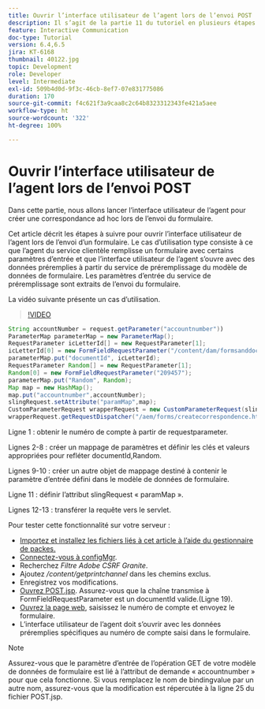 ```yaml
---
title: Ouvrir l’interface utilisateur de l’agent lors de l’envoi POST
description: Il s’agit de la partie 11 du tutoriel en plusieurs étapes sur la création de votre premier document de communication interactive pour le canal d’impression. Dans cette partie, nous allons lancer l’interface utilisateur de l’agent pour créer une correspondance ad hoc lors de l’envoi du formulaire.
feature: Interactive Communication
doc-type: Tutorial
version: 6.4,6.5
jira: KT-6168
thumbnail: 40122.jpg
topic: Development
role: Developer
level: Intermediate
exl-id: 509b4d0d-9f3c-46cb-8ef7-07e831775086
duration: 170
source-git-commit: f4c621f3a9caa8c2c64b8323312343fe421a5aee
workflow-type: ht
source-wordcount: '322'
ht-degree: 100%

---
```


# Ouvrir l’interface utilisateur de l’agent lors de l’envoi POST

Dans cette partie, nous allons lancer l’interface utilisateur de l’agent pour créer une correspondance ad hoc lors de l’envoi du formulaire.

Cet article décrit les étapes à suivre pour ouvrir l’interface utilisateur de l’agent lors de l’envoi d’un formulaire. Le cas d’utilisation type consiste à ce que l’agent du service clientèle remplisse un formulaire avec certains paramètres d’entrée et que l’interface utilisateur de l’agent s’ouvre avec des données préremplies à partir du service de préremplissage du modèle de données de formulaire. Les paramètres d’entrée du service de préremplissage sont extraits de l’envoi du formulaire.

La vidéo suivante présente un cas d’utilisation.

>[!VIDEO](https://video.tv.adobe.com/v/40122?quality=12&learn=on)

```java
String accountNumber = request.getParameter("accountnumber"))
ParameterMap parameterMap = new ParameterMap();
RequestParameter icLetterId[] = new RequestParameter[1];
icLetterId[0] = new FormFieldRequestParameter("/content/dam/formsanddocuments/retirementstatementprint");
parameterMap.put("documentId", icLetterId);
RequestParameter Random[] = new RequestParameter[1];
Random[0] = new FormFieldRequestParameter("209457");
parameterMap.put("Random", Random);
Map map = new HashMap();
map.put("accountnumber",accountNumber);
slingRequest.setAttribute("paramMap",map);
CustomParameterRequest wrapperRequest = new CustomParameterRequest(slingRequest,parameterMap,"GET");
wrapperRequest.getRequestDispatcher("/aem/forms/createcorrespondence.html").include(wrapperRequest, response);
```

Ligne 1 : obtenir le numéro de compte à partir de requestparameter.

Lignes 2-8 : créer un mappage de paramètres et définir les clés et valeurs appropriées pour refléter documentId,Random.

Lignes 9-10 : créer un autre objet de mappage destiné à contenir le paramètre d’entrée défini dans le modèle de données de formulaire.

Ligne 11 : définir l’attribut slingRequest « paramMap ».

Lignes 12-13 : transférer la requête vers le servlet.

Pour tester cette fonctionnalité sur votre serveur :

* [Importez et installez les fichiers liés à cet article à l’aide du gestionnaire de packes.](assets/launch-agent-ui.zip)
* [Connectez-vous à configMgr](http://localhost:4502/system/console/configMgr).
* Recherchez _Filtre Adobe CSRF Granite_.
* Ajoutez _/content/getprintchannel_ dans les chemins exclus.
* Enregistrez vos modifications.
* [Ouvrez POST.jsp](http://localhost:4502/apps/AEMForms/openprintchannel/POST.jsp). Assurez-vous que la chaîne transmise à FormFieldRequestParameter est un documentId valide.(Ligne 19).
* [Ouvrez la page web](http://localhost:4502/content/OpenPrintChannel.html), saisissez le numéro de compte et envoyez le formulaire.
* L’interface utilisateur de l’agent doit s’ouvrir avec les données préremplies spécifiques au numéro de compte saisi dans le formulaire.

>[!NOTE]
>
>Assurez-vous que le paramètre d’entrée de l’opération GET de votre modèle de données de formulaire est lié à l’attribut de demande « accountnumber » pour que cela fonctionne. Si vous remplacez le nom de bindingvalue par un autre nom, assurez-vous que la modification est répercutée à la ligne 25 du fichier POST.jsp.
